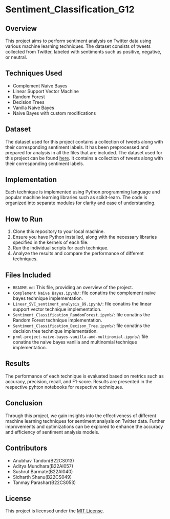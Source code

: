 # Sentiment_Classification_G12

## Overview
This project aims to perform sentiment analysis on Twitter data using various machine learning techniques. The dataset consists of tweets collected from Twitter, labeled with sentiments such as positive, negative, or neutral. 

## Techniques Used
- Complement Naive Bayes
- Linear Support Vector Machine
- Random Forest
- Decision Trees
- Vanilla Naive Bayes
- Naive Bayes with custom modifications

## Dataset
The dataset used for this project contains a collection of tweets along with their corresponding sentiment labels. It has been preprocessed and prepared for analysis in all the files that are included.
The dataset used for this project can be found [here](https://www.kaggle.com/datasets/abhi8923shriv/sentiment-analysis-dataset). It contains a collection of tweets along with their corresponding sentiment labels.

## Implementation
Each technique is implemented using Python programming language and popular machine learning libraries such as scikit-learn. The code is organized into separate modules for clarity and ease of understanding.

## How to Run
1. Clone this repository to your local machine.
2. Ensure you have Python installed, along with the necessary libraries specified in the kernels of each file.
3. Run the individual scripts for each technique.
4. Analyze the results and compare the performance of different techniques.

## Files Included
- `README.md`: This file, providing an overview of the project.
- `Complement Naive Bayes.ipynb/`: file conatins the complement naive bayes technique implementation.
- `Linear_SVC_sentiment_analysis_89.ipynb/`: file conatins the linear support vector technique implementation.
- `Sentiment_Classification_RandomForest.ipynb/`: file conatins the Random Forest technique implementation.
- `Sentiment_Classification_Decison_Tree.ipynb/`: file conatins the decision tree technique implementation.
- `prml-project-naive-bayes-vanilla-and-multinomial.ipynb/`: file conatins the naive bayes vanilla and multinomial technique implementation.


## Results
The performance of each technique is evaluated based on metrics such as accuracy, precision, recall, and F1-score. Results are presented in the respective pyhton notebooks for respective techniques.

## Conclusion
Through this project, we gain insights into the effectiveness of different machine learning techniques for sentiment analysis on Twitter data. Further improvements and optimizations can be explored to enhance the accuracy and efficiency of sentiment analysis models.

## Contributors
- Anubhav Tandon(B22CS013)
- Aditya Mundhara(B22AI057)
- Sushrut Barmate(B22AI040)
- Sidharth Shanu(B22CS049)
- Tanmay Parashar(B22CS053)

## License
This project is licensed under the [MIT License](LICENSE).
